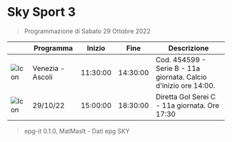 # Sky Sport 3
> Programmazione di Sabato 29 Ottobre 2022

||Programma|Inizio|Fine|Descrizione|
|---|---|---|---|---|
|![Icon](https://guidatv.sky.it/uuid/d064b822-8d50-4819-b3a5-fc559797569d/cover?md5ChecksumParam=90eba71aee68d6ae605c83dd3ec9cb50)|Venezia - Ascoli|11:30:00|14:30:00|Cod. 454599 - Serie B - 11a giornata. Calcio d&#039;inizio ore 14:00.
|![Icon](https://guidatv.sky.it/uuid/3b11253f-2518-42ff-ab68-e07418197c2f/cover?md5ChecksumParam=615279982f392a3e63c393d4c355c0c8)|29/10/22|15:00:00|18:30:00|Diretta Gol Serei C - 11a giornata. Ore 17:30



 > epg-it 0.1.0, MatMasIt - Dati epg SKY